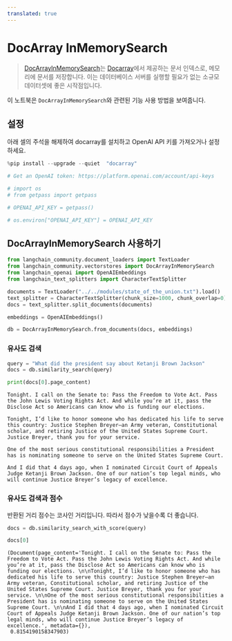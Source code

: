 ```yaml
---
translated: true
---
```


# DocArray InMemorySearch

>[DocArrayInMemorySearch](https://docs.docarray.org/user_guide/storing/index_in_memory/)는 [Docarray](https://github.com/docarray/docarray)에서 제공하는 문서 인덱스로, 메모리에 문서를 저장합니다. 이는 데이터베이스 서버를 실행할 필요가 없는 소규모 데이터셋에 좋은 시작점입니다.

이 노트북은 `DocArrayInMemorySearch`와 관련된 기능 사용 방법을 보여줍니다.

## 설정

아래 셀의 주석을 해제하여 docarray를 설치하고 OpenAI API 키를 가져오거나 설정하세요.

```python
%pip install --upgrade --quiet  "docarray"
```

```python
# Get an OpenAI token: https://platform.openai.com/account/api-keys

# import os
# from getpass import getpass

# OPENAI_API_KEY = getpass()

# os.environ["OPENAI_API_KEY"] = OPENAI_API_KEY
```

## DocArrayInMemorySearch 사용하기

```python
from langchain_community.document_loaders import TextLoader
from langchain_community.vectorstores import DocArrayInMemorySearch
from langchain_openai import OpenAIEmbeddings
from langchain_text_splitters import CharacterTextSplitter
```

```python
documents = TextLoader("../../modules/state_of_the_union.txt").load()
text_splitter = CharacterTextSplitter(chunk_size=1000, chunk_overlap=0)
docs = text_splitter.split_documents(documents)

embeddings = OpenAIEmbeddings()

db = DocArrayInMemorySearch.from_documents(docs, embeddings)
```

### 유사도 검색

```python
query = "What did the president say about Ketanji Brown Jackson"
docs = db.similarity_search(query)
```

```python
print(docs[0].page_content)
```

```output
Tonight. I call on the Senate to: Pass the Freedom to Vote Act. Pass the John Lewis Voting Rights Act. And while you’re at it, pass the Disclose Act so Americans can know who is funding our elections.

Tonight, I’d like to honor someone who has dedicated his life to serve this country: Justice Stephen Breyer—an Army veteran, Constitutional scholar, and retiring Justice of the United States Supreme Court. Justice Breyer, thank you for your service.

One of the most serious constitutional responsibilities a President has is nominating someone to serve on the United States Supreme Court.

And I did that 4 days ago, when I nominated Circuit Court of Appeals Judge Ketanji Brown Jackson. One of our nation’s top legal minds, who will continue Justice Breyer’s legacy of excellence.
```

### 유사도 검색과 점수

반환된 거리 점수는 코사인 거리입니다. 따라서 점수가 낮을수록 더 좋습니다.

```python
docs = db.similarity_search_with_score(query)
```

```python
docs[0]
```

```output
(Document(page_content='Tonight. I call on the Senate to: Pass the Freedom to Vote Act. Pass the John Lewis Voting Rights Act. And while you’re at it, pass the Disclose Act so Americans can know who is funding our elections. \n\nTonight, I’d like to honor someone who has dedicated his life to serve this country: Justice Stephen Breyer—an Army veteran, Constitutional scholar, and retiring Justice of the United States Supreme Court. Justice Breyer, thank you for your service. \n\nOne of the most serious constitutional responsibilities a President has is nominating someone to serve on the United States Supreme Court. \n\nAnd I did that 4 days ago, when I nominated Circuit Court of Appeals Judge Ketanji Brown Jackson. One of our nation’s top legal minds, who will continue Justice Breyer’s legacy of excellence.', metadata={}),
 0.8154190158347903)
```
